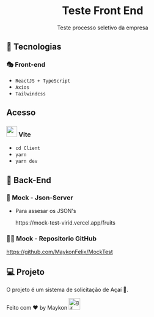 <h1 align="center"> Teste Front End </h1>

<p align="center">
Teste processo seletivo da empresa<br/>
</p>

## 🧭 Tecnologias

### 🎭 Front-end
+ `ReactJS + TypeScript`
+ `Axios`
+ `Tailwindcss`


## Acesso

### <img src="https://vitejs.dev/logo.svg" width="28px"/> Vite

+ `cd Client`
+ `yarn`
+ `yarn dev`


## 🧰 Back-End 
### 💾 Mock - Json-Server

+ Para assesar os JSON's 
  <p>https://mock-test-virid.vercel.app/fruits</p>


### 🐱‍👤 Mock - Repositorio GitHub

https://github.com/MaykonFelix/MockTest

## 💻 Projeto

O projeto é um sistema de solicitação de Açaí 🍨.

Feito com ♥ by Maykon <img src="https://github.com/abdoachhoubi/abdoachhoubi/blob/main/gifs/Hi.gif" width="30" alt="gif" />

